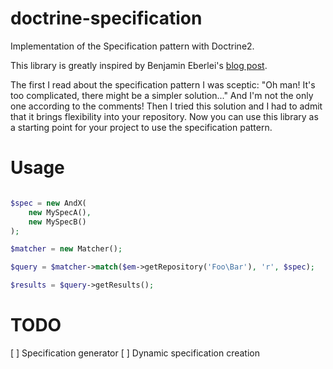 doctrine-specification
======================

Implementation of the Specification pattern with Doctrine2.

This library is greatly inspired by Benjamin Eberlei's [blog post](http://www.whitewashing.de/2013/03/04/doctrine_repositories.html).

The first I read about the specification pattern I was sceptic: "Oh man! It's too complicated, there might be a simpler
solution..." And I'm not the only one according to the comments! Then I tried this solution and I had to admit that it
brings flexibility into your repository. Now you can use this library as a starting point for your project to use the
specification pattern.

Usage
=====

```php

$spec = new AndX(
    new MySpecA(),
    new MySpecB()
);

$matcher = new Matcher();

$query = $matcher->match($em->getRepository('Foo\Bar'), 'r', $spec);

$results = $query->getResults();
```

TODO
====

[ ] Specification generator
[ ] Dynamic specification creation